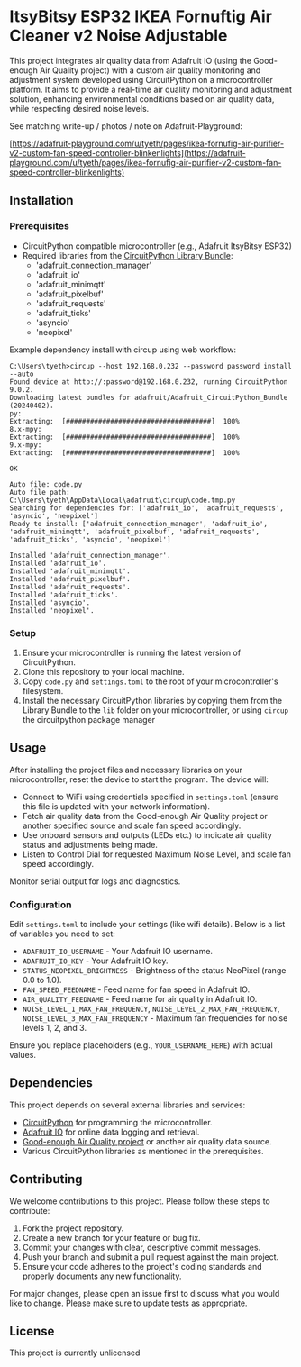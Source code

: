 # ItsyBitsy ESP32 IKEA Fornuftig Air Cleaner v2 Noise Adjustable

This project integrates air quality data from Adafruit IO (using the Good-enough Air Quality project) with a custom air quality monitoring and adjustment system developed using CircuitPython on a microcontroller platform. It aims to provide a real-time air quality monitoring and adjustment solution, enhancing environmental conditions based on air quality data, while respecting desired noise levels.


See matching write-up / photos / note on Adafruit-Playground:

[https://adafruit-playground.com/u/tyeth/pages/ikea-fornufig-air-purifier-v2-custom-fan-speed-controller-blinkenlights](https://adafruit-playground.com/u/tyeth/pages/ikea-fornufig-air-purifier-v2-custom-fan-speed-controller-blinkenlights)

## Installation

### Prerequisites

- CircuitPython compatible microcontroller (e.g., Adafruit ItsyBitsy ESP32)
- Required libraries from the [CircuitPython Library Bundle](https://circuitpython.org/libraries):
  - 'adafruit_connection_manager'
  - 'adafruit_io'
  - 'adafruit_minimqtt'
  - 'adafruit_pixelbuf'
  - 'adafruit_requests'
  - 'adafruit_ticks'
  - 'asyncio'
  - 'neopixel'

Example dependency install with circup using web workflow:
```shell
C:\Users\tyeth>circup --host 192.168.0.232 --password password install --auto
Found device at http://:password@192.168.0.232, running CircuitPython 9.0.2.
Downloading latest bundles for adafruit/Adafruit_CircuitPython_Bundle (20240402).
py:
Extracting:  [####################################]  100%
8.x-mpy:
Extracting:  [####################################]  100%
9.x-mpy:
Extracting:  [####################################]  100%

OK

Auto file: code.py
Auto file path: C:\Users\tyeth\AppData\Local\adafruit\circup\code.tmp.py
Searching for dependencies for: ['adafruit_io', 'adafruit_requests', 'asyncio', 'neopixel']
Ready to install: ['adafruit_connection_manager', 'adafruit_io', 'adafruit_minimqtt', 'adafruit_pixelbuf', 'adafruit_requests', 'adafruit_ticks', 'asyncio', 'neopixel']

Installed 'adafruit_connection_manager'.
Installed 'adafruit_io'.
Installed 'adafruit_minimqtt'.
Installed 'adafruit_pixelbuf'.
Installed 'adafruit_requests'.
Installed 'adafruit_ticks'.
Installed 'asyncio'.
Installed 'neopixel'.
```

### Setup

1. Ensure your microcontroller is running the latest version of CircuitPython.
2. Clone this repository to your local machine.
3. Copy `code.py` and `settings.toml` to the root of your microcontroller's filesystem.
4. Install the necessary CircuitPython libraries by copying them from the Library Bundle to the `lib` folder on your microcontroller,
or using `circup` the circuitpython package manager

## Usage

After installing the project files and necessary libraries on your microcontroller, reset the device to start the program. The device will:

- Connect to WiFi using credentials specified in `settings.toml` (ensure this file is updated with your network information).
- Fetch air quality data from the Good-enough Air Quality project or another specified source and scale fan speed accordingly.
- Use onboard sensors and outputs (LEDs etc.) to indicate air quality status and adjustments being made.
- Listen to Control Dial for requested Maximum Noise Level, and scale fan speed accordingly.

Monitor serial output for logs and diagnostics.

### Configuration

Edit `settings.toml` to include your settings (like wifi details). Below is a list of variables you need to set:

- `ADAFRUIT_IO_USERNAME` - Your Adafruit IO username.
- `ADAFRUIT_IO_KEY` - Your Adafruit IO key.
- `STATUS_NEOPIXEL_BRIGHTNESS` - Brightness of the status NeoPixel (range 0.0 to 1.0).
- `FAN_SPEED_FEEDNAME` - Feed name for fan speed in Adafruit IO.
- `AIR_QUALITY_FEEDNAME` - Feed name for air quality in Adafruit IO.
- `NOISE_LEVEL_1_MAX_FAN_FREQUENCY`, `NOISE_LEVEL_2_MAX_FAN_FREQUENCY`, `NOISE_LEVEL_3_MAX_FAN_FREQUENCY` - Maximum fan frequencies for noise levels 1, 2, and 3.

Ensure you replace placeholders (e.g., `YOUR_USERNAME_HERE`) with actual values.

## Dependencies

This project depends on several external libraries and services:

- [CircuitPython](https://circuitpython.org/) for programming the microcontroller.
- [Adafruit IO](https://io.adafruit.com/) for online data logging and retrieval.
- [Good-enough Air Quality project](https://github.com/good-enough-technology/Good-Enough_Air-Quality-Device_CO2-SCD4x_PM-SEN5x_CircuitPython) or another air quality data source.
- Various CircuitPython libraries as mentioned in the prerequisites.

## Contributing

We welcome contributions to this project. Please follow these steps to contribute:

1. Fork the project repository.
2. Create a new branch for your feature or bug fix.
3. Commit your changes with clear, descriptive commit messages.
4. Push your branch and submit a pull request against the main project.
5. Ensure your code adheres to the project's coding standards and properly documents any new functionality.

For major changes, please open an issue first to discuss what you would like to change. Please make sure to update tests as appropriate.

## License

This project is currently unlicensed
